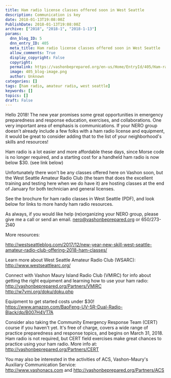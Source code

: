 ```yaml
---
title: Ham radio license classes offered soon in West Seattle
description: Communication is key
date: 2018-01-13T19:08:00Z
PublishDate: 2018-01-13T19:08:00Z
archive: ["2018", "2018-1", "2018-1-13"]
params:
  dnn_blog_ID: 5
  dnn_entry_ID: 405
  meta_title: Ham radio license classes offered soon in West Seattle
  allow_comments: True
  display_copyright: False
  copyright:
  permalink: https://vashonbeprepared.org/en-us/Home/EntryId/405/Ham-radio-license-classes-offered-soon-in-West-Seattle
  image: 405_blog-image.png
  author: Unknown
categories: []
tags: [ham radio, amateur radio, west seattle]
keywords: []
topics: []
draft: False
---
```


Hello 2018! The new year promises some great opportunities in emergency preparedness and response education, exercises, and collaborations. One very important area of emphasis is communications. If your NERO group doesn't already include a few folks with a ham radio license and equipment, it would be great to consider adding that to the list of your neighborhood's skills and resources!

Ham radio is a lot easier and more affordable these days, since Morse code is no longer required, and a starting cost for a handheld ham radio is now below $30. (see link below)

Unfortunately there won't be any classes offered here on Vashon soon, but the West Seattle Amateur Radio Club (the team that does the excellent training and testing here when we do have it) are hosting classes at the end of January for both technician and general licenses.

See the brochure for ham radio classes in West Seattle (PDF), and look below for links to more handy ham radio resources.

As always, if you would like help (re)organizing your NERO group, please give me a call or send an email. nero@vashonbeprepared.org or 650/273-2I40

More resources:

http://westseattleblog.com/2017/12/new-year-new-skill-west-seattle-amateur-radio-club-offering-2018-ham-classes/

Learn more about West Seattle Amateur Radio Club (WSARC):  
http://www.westseattlearc.org/

Connect with Vashon Maury Island Radio Club (VMIRC) for info about getting the right equipment and learning how to use your ham radio:  
http://vashonbeprepared.org/Partners/VMIRC  
http://w7vmi.org/doku/doku.php

Equipment to get started costs under $30!  
https://www.amazon.com/BaoFeng-UV-5R-Dual-Radio-Black/dp/B007H4VT7A

Consider also taking the Community Emergency Response Team (CERT) course if you haven't yet. It's free of charge, covers a wide range of practice preparedness and response topics, and begins on March 31, 2018. Ham radio is not required, but CERT field exercises make great chances to practice using your ham radio. More info at:  
http://vashonbeprepared.org/Partners/CERT

You may also be interested in the activities of ACS, Vashon-Maury's Auxiliary Communication Service:  
http://www.vashonacs.com and http://vashonbeprepared.org/Partners/ACS
